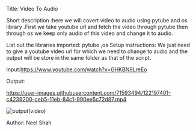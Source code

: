 Title: Video To Audio

Short description :here we will covert video to audio using pytube and os library .First we take  youtube url and fetch the video  through pytube then through os we keep only audio of this video and change it to audio.

List out the libraries imported: pytube ,os
Setup instructions: We just need to give a youtube video url for which we need to change to audio and the output will be store in the same folder as that of the script.




Input:https://www.youtube.com/watch?v=GHKBN9LreEo

Output:

https://user-images.githubusercontent.com/71593494/122197401-c4239200-ceb5-11eb-84c1-990ee5c72d87.mp4


![output(video)](https://user-images.githubusercontent.com/71593494/122197072-7444cb00-ceb5-11eb-9a9d-8bf27f3e763e.png)


Author:
Neel Shah

